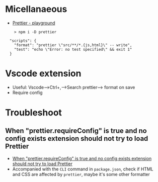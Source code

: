 # Micellanaeous
- [Prettier - playground](https://prettier.io/playground/)
```
    > npm i -D prettier

  "scripts": {
    "format": "prettier \"src/**/*.{js,html}\" -- write",
    "test": "echo \"Error: no test specified\" && exit 1"
  }
```

# Vscode extension

- Useful: Vscode-->Ctrl+,-->Search prettier--> format on save
- Require config


# Troubleshoot
## When "prettier.requireConfig" is true and no config exists extension should not try to load Prettier
- [When "prettier.requireConfig" is true and no config exists extension should not try to load Prettier](https://github.com/prettier/prettier-vscode/issues/1161)
- Accompanied with the ```CLI``` command in ```package.json```, check if HTML and CSS are affected by ```prettier```, maybe it's some other formatter